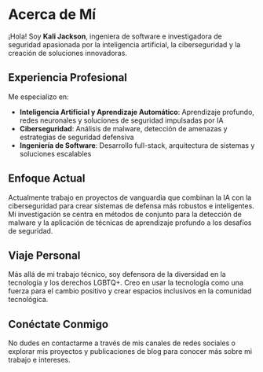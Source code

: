 # Acerca de Mí

¡Hola! Soy **Kali Jackson**, ingeniera de software e investigadora de seguridad apasionada por la inteligencia artificial, la ciberseguridad y la creación de soluciones innovadoras.

## Experiencia Profesional

Me especializo en:
- **Inteligencia Artificial y Aprendizaje Automático**: Aprendizaje profundo, redes neuronales y soluciones de seguridad impulsadas por IA
- **Ciberseguridad**: Análisis de malware, detección de amenazas y estrategias de seguridad defensiva
- **Ingeniería de Software**: Desarrollo full-stack, arquitectura de sistemas y soluciones escalables

## Enfoque Actual

Actualmente trabajo en proyectos de vanguardia que combinan la IA con la ciberseguridad para crear sistemas de defensa más robustos e inteligentes. Mi investigación se centra en métodos de conjunto para la detección de malware y la aplicación de técnicas de aprendizaje profundo a los desafíos de seguridad.

## Viaje Personal

Más allá de mi trabajo técnico, soy defensora de la diversidad en la tecnología y los derechos LGBTQ+. Creo en usar la tecnología como una fuerza para el cambio positivo y crear espacios inclusivos en la comunidad tecnológica.

## Conéctate Conmigo

No dudes en contactarme a través de mis canales de redes sociales o explorar mis proyectos y publicaciones de blog para conocer más sobre mi trabajo e intereses.